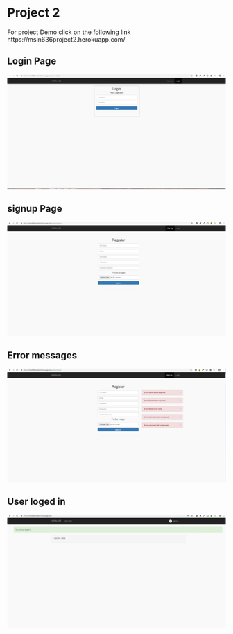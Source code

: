 <h1>Project 2</h1>
For project Demo click on the following link 
https://msin636project2.herokuapp.com/

<h2>Login Page </h2>
<img src="./screenshots/login.jpg">

<h2>signup Page </h2>
<img src="./screenshots/signup.jpg">

<h2>Error messages </h2>
<img src="./screenshots/erorrs.jpg">

<h2>User loged in </h2>
<img src="./screenshots/user.jpg">

